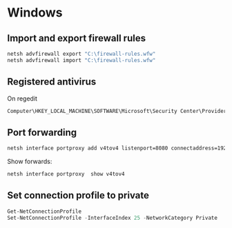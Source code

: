 # Windows

## Import and export firewall rules

```cmd
netsh advfirewall export "C:\firewall-rules.wfw"
netsh advfirewall import "C:\firewall-rules.wfw"
```

## Registered antivirus

On regedit

```txt
Computer\HKEY_LOCAL_MACHINE\SOFTWARE\Microsoft\Security Center\Provider\Av
```

## Port forwarding

```cmd
netsh interface portproxy add v4tov4 listenport=8080 connectaddress=192.168.0.100 connectport=8080 protocol=tcp
```

Show forwards:

```cmd
netsh interface portproxy  show v4tov4
```

## Set connection profile to private

```powershell
Get-NetConnectionProfile
Set-NetConnectionProfile -InterfaceIndex 25 -NetworkCategory Private
```



